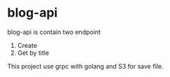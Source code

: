 # blog-api
blog-api is contain two endpoint
1. Create
2. Get by title

This project use grpc with golang and S3 for save file.
